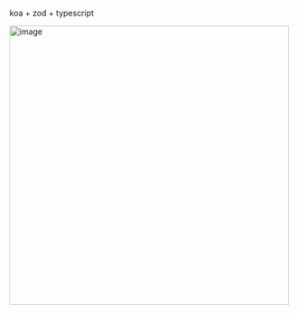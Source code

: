 koa + zod + typescript

<img width="495" alt="image" src="https://user-images.githubusercontent.com/3399497/199720139-15609cc7-2739-4664-b625-7ada2d7d2b3b.png">
